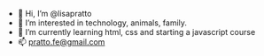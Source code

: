 - 👋 Hi, I’m @lisapratto
- 👀 I’m interested in technology, animals, family.
- 🌱 I’m currently learning html, css and starting a javascript course
- 📫 pratto.fe@gmail.com

<!---
lisapratto/lisapratto is a ✨ special ✨ repository because its `README.md` (this file) appears on your GitHub profile.
You can click the Preview link to take a look at your changes.
--->
